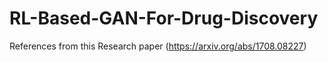 # RL-Based-GAN-For-Drug-Discovery

References from this Research paper
(https://arxiv.org/abs/1708.08227)

